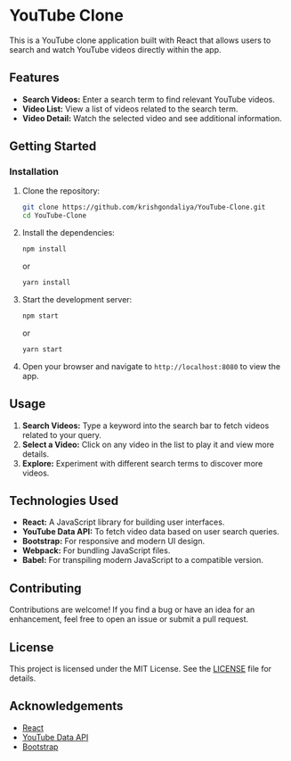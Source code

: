 # YouTube Clone

This is a YouTube clone application built with React that allows users to search and watch YouTube videos directly within the app.

## Features

- **Search Videos:** Enter a search term to find relevant YouTube videos.
- **Video List:** View a list of videos related to the search term.
- **Video Detail:** Watch the selected video and see additional information.

## Getting Started

### Installation

1. Clone the repository:
    ```bash
    git clone https://github.com/krishgondaliya/YouTube-Clone.git
    cd YouTube-Clone
    ```

2. Install the dependencies:
    ```bash
    npm install
    ```
   or
    ```bash
    yarn install
    ```

3. Start the development server:
    ```bash
    npm start
    ```
   or
    ```bash
    yarn start
    ```

4. Open your browser and navigate to `http://localhost:8080` to view the app.

## Usage

1. **Search Videos:** Type a keyword into the search bar to fetch videos related to your query.
2. **Select a Video:** Click on any video in the list to play it and view more details.
3. **Explore:** Experiment with different search terms to discover more videos.

## Technologies Used

- **React:** A JavaScript library for building user interfaces.
- **YouTube Data API:** To fetch video data based on user search queries.
- **Bootstrap:** For responsive and modern UI design.
- **Webpack:** For bundling JavaScript files.
- **Babel:** For transpiling modern JavaScript to a compatible version.

## Contributing

Contributions are welcome! If you find a bug or have an idea for an enhancement, feel free to open an issue or submit a pull request.

## License

This project is licensed under the MIT License. See the [LICENSE](LICENSE) file for details.

## Acknowledgements

- [React](https://reactjs.org/)
- [YouTube Data API](https://developers.google.com/youtube/v3)
- [Bootstrap](https://getbootstrap.com/)

